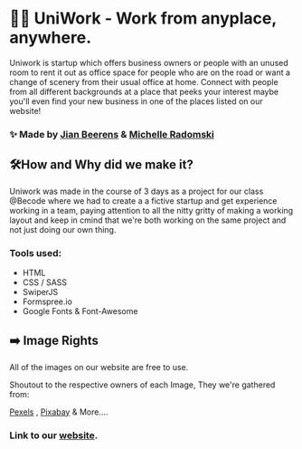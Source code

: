 # 👩‍🎓 UniWork - Work from anyplace, anywhere.

Uniwork is startup which offers business owners or people with an unused room to rent it out as office space for people who are on the road or want a change of scenery from their usual office at home. Connect with people from all different backgrounds at a place that peeks your interest maybe you'll even find your new business in one of the places listed on our website!

### ✨ Made by [Jian Beerens](https://github.com/BeerensJian) & [Michelle Radomski](https://github.com/Michelle-Radomski)


## 🛠️How and Why did we make it?

Uniwork was made in the course of 3 days as a project for our class @Becode where we had to create a a fictive startup and get experience working in a team, paying attention to all the nitty gritty of making a working layout and keep in cmind that we're both working on the same project and not just doing our own thing.

### Tools used:

- HTML
- CSS / SASS
- SwiperJS
- Formspree.io
- Google Fonts & Font-Awesome

## ➡️ Image Rights

All of the images on our website are free to use.

Shoutout to the respective owners of each Image, They we're gathered from:

[Pexels](https://www.pexels.com/) ,
[Pixabay](https://pixabay.com/)
& More....

### Link to our [website](https://uniwork-project.netlify.app/index.html).
